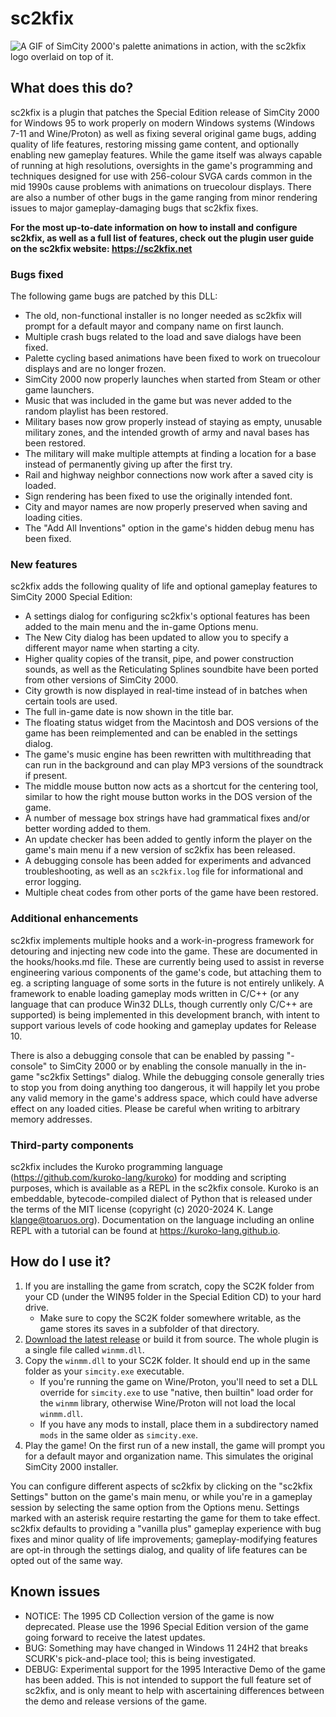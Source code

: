 # sc2kfix
![A GIF of SimCity 2000's palette animations in action, with the sc2kfix logo overlaid on top of it.](https://i.imgur.com/lWEMFiT.gif)

## What does this do?
sc2kfix is a plugin that patches the Special Edition release of SimCity 2000 for Windows 95 to work properly on modern Windows systems (Windows 7-11 and Wine/Proton) as well as fixing several original game bugs, adding quality of life features, restoring missing game content, and optionally enabling new gameplay features. While the game itself was always capable of running at high resolutions, oversights in the game's programming and techniques designed for use with 256-colour SVGA cards common in the mid 1990s cause problems with animations on truecolour displays. There are also a number of other bugs in the game ranging from minor rendering issues to major gameplay-damaging bugs that sc2kfix fixes.

**For the most up-to-date information on how to install and configure sc2kfix, as well as a full list of features, check out the plugin user guide on the sc2kfix website: https://sc2kfix.net**

### Bugs fixed
The following game bugs are patched by this DLL:
* The old, non-functional installer is no longer needed as sc2kfix will prompt for a default mayor and company name on first launch.
* Multiple crash bugs related to the load and save dialogs have been fixed.
* Palette cycling based animations have been fixed to work on truecolour displays and are no longer frozen.
* SimCity 2000 now properly launches when started from Steam or other game launchers.
* Music that was included in the game but was never added to the random playlist has been restored.
* Military bases now grow properly instead of staying as empty, unusable military zones, and the intended growth of army and naval bases has been restored.
* The military will make multiple attempts at finding a location for a base instead of permanently giving up after the first try.
* Rail and highway neighbor connections now work after a saved city is loaded.
* Sign rendering has been fixed to use the originally intended font.
* City and mayor names are now properly preserved when saving and loading cities.
* The "Add All Inventions" option in the game's hidden debug menu has been fixed.

### New features
sc2kfix adds the following quality of life and optional gameplay features to SimCity 2000 Special Edition:
* A settings dialog for configuring sc2kfix's optional features has been added to the main menu and the in-game Options menu.
* The New City dialog has been updated to allow you to specify a different mayor name when starting a city.
* Higher quality copies of the transit, pipe, and power construction sounds, as well as the Reticulating Splines soundbite have been ported from other versions of SimCity 2000.
* City growth is now displayed in real-time instead of in batches when certain tools are used.
* The full in-game date is now shown in the title bar.
* The floating status widget from the Macintosh and DOS versions of the game has been reimplemented and can be enabled in the settings dialog.
* The game's music engine has been rewritten with multithreading that can run in the background and can play MP3 versions of the soundtrack if present.
* The middle mouse button now acts as a shortcut for the centering tool, similar to how the right mouse button works in the DOS version of the game.
* A number of message box strings have had grammatical fixes and/or better wording added to them.
* An update checker has been added to gently inform the player on the game's main menu if a new version of sc2kfix has been released.
* A debugging console has been added for experiments and advanced troubleshooting, as well as an `sc2kfix.log` file for informational and error logging.
* Multiple cheat codes from other ports of the game have been restored.

### Additional enhancements
sc2kfix implements multiple hooks and a work-in-progress framework for detouring and injecting new code into the game. These are documented in the hooks/hooks.md file. These are currently being used to assist in reverse engineering various components of the game's code, but attaching them to eg. a scripting language of some sorts in the future is not entirely unlikely. A framework to enable loading gameplay mods written in C/C++ (or any language that can produce Win32 DLLs, though currently only C/C++ are supported) is being implemented in this development branch, with intent to support various levels of code hooking and gameplay updates for Release 10.

There is also a debugging console that can be enabled by passing "-console" to SimCity 2000 or by enabling the console manually in the in-game "sc2kfix Settings" dialog. While the debugging console generally tries to stop you from doing anything too dangerous, it will happily let you probe any valid memory in the game's address space, which could have adverse effect on any loaded cities. Please be careful when writing to arbitrary memory addresses.

### Third-party components
sc2kfix includes the Kuroko programming language (https://github.com/kuroko-lang/kuroko) for modding and scripting purposes, which is available as a REPL in the sc2kfix console. Kuroko is an embeddable, bytecode-compiled dialect of Python that is released under the terms of the MIT license (copyright (c) 2020-2024 K. Lange <klange@toaruos.org>). Documentation on the language including an online REPL with a tutorial can be found at https://kuroko-lang.github.io.

## How do I use it?
1. If you are installing the game from scratch, copy the SC2K folder from your CD (under the WIN95 folder in the Special Edition CD) to your hard drive.
   * Make sure to copy the SC2K folder somewhere writable, as the game stores its saves in a subfolder of that directory.
2. [Download the latest release](https://github.com/araxestroy/sc2kfix/releases) or build it from source. The whole plugin is a single file called `winmm.dll`.
3. Copy the `winmm.dll` to your SC2K folder. It should end up in the same folder as your `simcity.exe` executable.
   * If you're running the game on Wine/Proton, you'll need to set a DLL override for `simcity.exe` to use "native, then builtin" load order for the `winmm` library, otherwise Wine/Proton will not load the local `winmm.dll`.
   * If you have any mods to install, place them in a subdirectory named `mods` in the same older as `simcity.exe`.
4. Play the game! On the first run of a new install, the game will prompt you for a default mayor and organization name. This simulates the original SimCity 2000 installer.

You can configure different aspects of sc2kfix by clicking on the "sc2kfix Settings" button on the game's main menu, or while you're in a gameplay session by selecting the same option from the Options menu. Settings marked with an asterisk require restarting the game for them to take effect. sc2kfix defaults to providing a "vanilla plus" gameplay experience with bug fixes and minor quality of life improvements; gameplay-modifying features are opt-in through the settings dialog, and quality of life features can be opted out of the same way.

## Known issues
* NOTICE: The 1995 CD Collection version of the game is now deprecated. Please use the 1996 Special Edition version of the game going forward to receive the latest updates.
* BUG: Something may have changed in Windows 11 24H2 that breaks SCURK's pick-and-place tool; this is being investigated.
* DEBUG: Experimental support for the 1995 Interactive Demo of the game has been added. This is not intended to support the full feature set of sc2kfix, and is only meant to help with ascertaining differences between the demo and release versions of the game.
